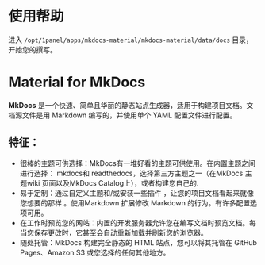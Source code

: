 # 使用帮助

进入 `/opt/1panel/apps/mkdocs-material/mkdocs-material/data/docs` 目录，开始您的撰写。

# Material for MkDocs

**MkDocs** 是一个快速、简单且华丽的静态站点生成器，适用于构建项目文档。文档源文件是用 Markdown 编写的，并使用单个 YAML 配置文件进行配置。

## 特征：

- 很棒的主题可供选择：MkDocs有一堆好看的主题可供使用。在内置主题之间进行选择： mkdocs和 readthedocs，选择第三方主题之一（在MkDocs 主题wiki 页面以及MkDocs Catalog上），或者构建您自己的.
- 易于定制：通过自定义主题和/或安装一些插件 ，让您的项目文档看起来就像您想要的那样 。使用Markdown 扩展修改 Markdown 的行为。有许多配置选项可用。
- 在工作时预览您的网站：内置的开发服务器允许您在编写文档时预览文档。每当您保存更改时，它甚至会自动重新加载并刷新您的浏览器。
- 随处托管：MkDocs 构建完全静态的 HTML 站点，您可以将其托管在 GitHub Pages、Amazon S3 或您选择的任何其他地方。